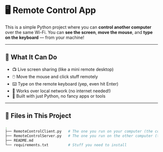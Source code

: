 # 🖥️ Remote Control App

This is a simple Python project where you can **control another computer** over the same Wi-Fi. You can **see the screen**, **move the mouse**, and **type on the keyboard** — from your machine!

---

## 🌟 What It Can Do

- 📺 Live screen sharing (like a mini remote desktop)
- 🖱️ Move the mouse and click stuff remotely
- ⌨️ Type on the remote keyboard (yep, even hit Enter)
- 🔌 Works over local network (no internet needed!)
- 🧠 Built with just Python, no fancy apps or tools

---

## 🧱 Files in This Project

```bash
.
├── RemoteControlClient.py   # The one you run on your computer (the controller)
├── RemoteControlServer.py   # The one you run on the other computer (the target)
├── README.md
└── requirements.txt         # Stuff you need to install
